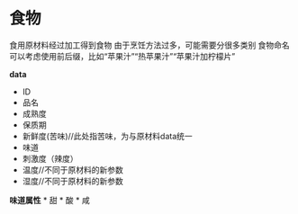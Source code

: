 # 食物

食用原材料经过加工得到食物
由于烹饪方法过多，可能需要分很多类别
食物命名可以考虑使用前后缀，比如“苹果汁”“热苹果汁”“苹果汁加柠檬片”

**data**

* ID
* 品名
* 成熟度
* 保质期
* 新鲜度(苦味)//此处指苦味，为与原材料data统一
* 味道
* 刺激度（辣度）
* 温度//不同于原材料的新参数
* 湿度//不同于原材料的新参数

**味道属性**
    * 甜
    * 酸
    * 咸